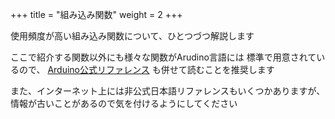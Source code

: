 +++
title = "組み込み関数"
weight = 2
+++

使用頻度が高い組み込み関数について、ひとつづつ解説します

ここで紹介する関数以外にも様々な関数がArudino言語には
標準で用意されているので、 [Arduino公式リファレンス](https://www.arduino.cc/reference/en/) も併せて読むことを推奨します

また、インターネット上には非公式日本語リファレンスもいくつかありますが、情報が古いことがあるので気を付けるようにしてください
